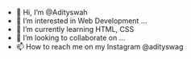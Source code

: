- 👋 Hi, I’m @Adityswah
- 👀 I’m interested in Web Development ...
- 🌱 I’m currently learning HTML, CSS
- 💞️ I’m looking to collaborate on ...
- 📫 How to reach me on my Instagram @adityswag

<!---
Adityswah/Adityswah is a ✨ special ✨ repository because its `README.md` (this file) appears on your GitHub profile.
You can click the Preview link to take a look at your changes.
--->
